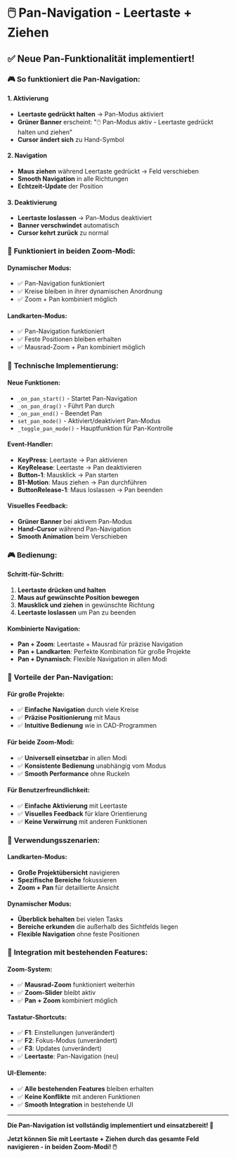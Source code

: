 # 🖱️ Pan-Navigation - Leertaste + Ziehen

## ✅ **Neue Pan-Funktionalität implementiert!**

### 🎮 **So funktioniert die Pan-Navigation:**

#### **1. Aktivierung**
- **Leertaste gedrückt halten** → Pan-Modus aktiviert
- **Grüner Banner** erscheint: "🖱️ Pan-Modus aktiv - Leertaste gedrückt halten und ziehen"
- **Cursor ändert sich** zu Hand-Symbol

#### **2. Navigation**
- **Maus ziehen** während Leertaste gedrückt → Feld verschieben
- **Smooth Navigation** in alle Richtungen
- **Echtzeit-Update** der Position

#### **3. Deaktivierung**
- **Leertaste loslassen** → Pan-Modus deaktiviert
- **Banner verschwindet** automatisch
- **Cursor kehrt zurück** zu normal

### 🎯 **Funktioniert in beiden Zoom-Modi:**

#### **Dynamischer Modus:**
- ✅ Pan-Navigation funktioniert
- ✅ Kreise bleiben in ihrer dynamischen Anordnung
- ✅ Zoom + Pan kombiniert möglich

#### **Landkarten-Modus:**
- ✅ Pan-Navigation funktioniert
- ✅ Feste Positionen bleiben erhalten
- ✅ Mausrad-Zoom + Pan kombiniert möglich

### 🔧 **Technische Implementierung:**

#### **Neue Funktionen:**
- `_on_pan_start()` - Startet Pan-Navigation
- `_on_pan_drag()` - Führt Pan durch
- `_on_pan_end()` - Beendet Pan
- `set_pan_mode()` - Aktiviert/deaktiviert Pan-Modus
- `_toggle_pan_mode()` - Hauptfunktion für Pan-Kontrolle

#### **Event-Handler:**
- **KeyPress**: Leertaste → Pan aktivieren
- **KeyRelease**: Leertaste → Pan deaktivieren
- **Button-1**: Mausklick → Pan starten
- **B1-Motion**: Maus ziehen → Pan durchführen
- **ButtonRelease-1**: Maus loslassen → Pan beenden

#### **Visuelles Feedback:**
- **Grüner Banner** bei aktivem Pan-Modus
- **Hand-Cursor** während Pan-Navigation
- **Smooth Animation** beim Verschieben

### 🎮 **Bedienung:**

#### **Schritt-für-Schritt:**
1. **Leertaste drücken und halten**
2. **Maus auf gewünschte Position bewegen**
3. **Mausklick und ziehen** in gewünschte Richtung
4. **Leertaste loslassen** um Pan zu beenden

#### **Kombinierte Navigation:**
- **Pan + Zoom**: Leertaste + Mausrad für präzise Navigation
- **Pan + Landkarten**: Perfekte Kombination für große Projekte
- **Pan + Dynamisch**: Flexible Navigation in allen Modi

### 🚀 **Vorteile der Pan-Navigation:**

#### **Für große Projekte:**
- ✅ **Einfache Navigation** durch viele Kreise
- ✅ **Präzise Positionierung** mit Maus
- ✅ **Intuitive Bedienung** wie in CAD-Programmen

#### **Für beide Zoom-Modi:**
- ✅ **Universell einsetzbar** in allen Modi
- ✅ **Konsistente Bedienung** unabhängig vom Modus
- ✅ **Smooth Performance** ohne Ruckeln

#### **Für Benutzerfreundlichkeit:**
- ✅ **Einfache Aktivierung** mit Leertaste
- ✅ **Visuelles Feedback** für klare Orientierung
- ✅ **Keine Verwirrung** mit anderen Funktionen

### 🎯 **Verwendungsszenarien:**

#### **Landkarten-Modus:**
- **Große Projektübersicht** navigieren
- **Spezifische Bereiche** fokussieren
- **Zoom + Pan** für detaillierte Ansicht

#### **Dynamischer Modus:**
- **Überblick behalten** bei vielen Tasks
- **Bereiche erkunden** die außerhalb des Sichtfelds liegen
- **Flexible Navigation** ohne feste Positionen

### 🔄 **Integration mit bestehenden Features:**

#### **Zoom-System:**
- ✅ **Mausrad-Zoom** funktioniert weiterhin
- ✅ **Zoom-Slider** bleibt aktiv
- ✅ **Pan + Zoom** kombiniert möglich

#### **Tastatur-Shortcuts:**
- ✅ **F1**: Einstellungen (unverändert)
- ✅ **F2**: Fokus-Modus (unverändert)
- ✅ **F3**: Updates (unverändert)
- ✅ **Leertaste**: Pan-Navigation (neu)

#### **UI-Elemente:**
- ✅ **Alle bestehenden Features** bleiben erhalten
- ✅ **Keine Konflikte** mit anderen Funktionen
- ✅ **Smooth Integration** in bestehende UI

---

**Die Pan-Navigation ist vollständig implementiert und einsatzbereit! 🎉**

**Jetzt können Sie mit Leertaste + Ziehen durch das gesamte Feld navigieren - in beiden Zoom-Modi! 🖱️**
